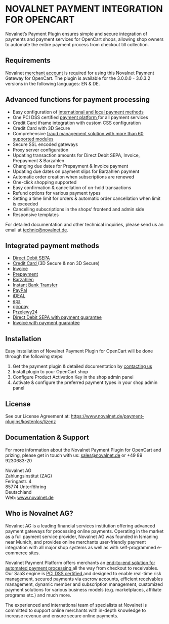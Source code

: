 # NOVALNET PAYMENT INTEGRATION FOR OPENCART
Novalnet’s Payment Plugin ensures simple and secure integration of payments and payment services for OpenCart shops, allowing shop owners to automate the entire payment process from checkout till collection. 
## Requirements 
Novalnet <a href="https://www.novalnet.de/"> merchant account </a> is required for using this Novalnet Payment Gateway for OpenCart. The plugin is available for the 3.0.0.0 - 3.0.3.2 versions in the following languages: EN & DE. 
## Advanced functions for payment processing
- Easy configuration of <a href="https://www.novalnet.de/zahlungsabwicklung"> international and local payment methods </a>
- One PCI DSS certified <a href="https://www.novalnet.de/plattform"> payment platform </a>for all payment services
- Credit Card iframe integration with custom CSS configuration 
- Credit Card with 3D Secure
- Comprehensive <a href="https://www.novalnet.de/risikomanagement"> fraud management solution with more than 60 supported modules </a>
- Secure SSL encoded gateways
- Proxy server configuration
- Updating transaction amounts for Direct Debit SEPA, Invoice, Prepayment & Barzahlen
- Changing due dates for Prepayment & Invoice payment
- Updating due dates on payment slips for Barzahlen payment
- Automatic order creation when subscriptions are renewed
- One-click shopping supported
- Easy confirmation & cancellation of on-hold transactions
- Refund options for various payment types
- Setting a time limit for orders & automatic order cancellation when limit is exceeded
- Cancelling subscriptions in the shops’ frontend and admin side
- Responsive templates 

For detailed documentation and other technical inquiries, please send us an email at technic@novalnet.de.
## Integrated payment methods
- <a href="https://www.novalnet.de/sepa-lastschrift">Direct Debit SEPA </a>
- <a href="https://www.novalnet.de/zahlungsart-kreditkarte">Credit Card </a> (3D Secure & non 3D Secure)
- <a href="https://www.novalnet.de/kauf-auf-rechnung-online-payment">Invoice</a>
- <a href="https://www.novalnet.de/vorkasse-internet-payment">Prepayment </a>
- <a href="https://www.novalnet.de/barzahlen">Barzahlen </a>
- <a href="https://www.novalnet.de/online-ueberweisung-sofortueberweisung">Instant Bank Transfer </a>
- <a href="https://www.novalnet.de/mit-paypal-weltweit-sicher-verkaufen">PayPal </a>
- <a href="https://www.novalnet.de/ideal-online-ueberweisung">iDEAL </a>
- <a href="https://www.novalnet.de/eps-online-ueberweisung">eps </a>
- <a href="https://www.novalnet.de/giropay">giropay </a>
- <a href="https://www.novalnet.de/przelewy24">Przelewy24 </a>
- <a href="https://www.novalnet.de/lastschrift-mit-zahlungsgarantie">Direct Debit SEPA with payment guarantee </a>
- <a href="https://www.novalnet.de/kauf-auf-rechnung-100-prozent-zahlungsgarantie">Invoice with payment guarantee </a>
## Installation
Easy installation of Novalnet Payment Plugin for OpenCart will be done through the following steps: 
1. Get the payment plugin & detailed documentation by <a href="https://www.novalnet.de/kontakt/sales"> contacting us </a>
2. Install plugin to your OpenCart shop 
3. Configure Product Activation Key in the shop admin panel 
4. Activate & configure the preferred payment types in your shop admin panel
## License  
See our License Agreement at: https://www.novalnet.de/payment-plugins/kostenlos/lizenz 
## Documentation & Support
For more information about the Novalnet Payment Plugin for OpenCart and prizing, please get in touch with us: sales@novalnet.de or +49 89 9230683-20<br>

Novalnet AG<br>
Zahlungsinstitut (ZAG)<br>
Feringastr. 4 <br>
85774 Unterföhring <br>
Deutschland <br>
Web: www.novalnet.de
## Who is Novalnet AG?
<p>Novalnet AG is a leading financial services institution offering advanced payment gateways for processing online payments. Operating in the market as a full payment service provider, Novalnet AG was founded in Ismaning near Munich, and provides online merchants user-friendly payment integration with all major shop systems as well as with self-programmed e-commerce sites. </p>
<p>Novalnet Payment Platform offers merchants an <a href="https://www.novalnet.de/produkte"> end-to-end solution for automated payment processing </a> all the way from checkout to receivables. Our SaaS engine is <a href="https://www.novalnet.de/pci-dss-zertifizierung"> PCI DSS certified </a> and designed to enable real-time risk management, secured payments via escrow accounts, efficient receivables management, dynamic member and subscription management, customized payment solutions for various business models (e.g. marketplaces, affiliate programs etc.) and much more. </p>  
<p>The experienced and international team of specialists at Novalnet is committed to support online merchants with in-depth knowledge to increase revenue and ensure secure online payments. </p>
